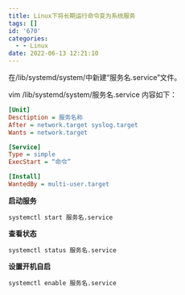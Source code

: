 ```yaml
---
title: Linux下将长期运行命令变为系统服务
tags: []
id: '670'
categories:
  - - Linux
date: 2022-06-13 12:21:10
---
```


在/lib/systemd/system/中新建“服务名.service”文件。

vim /lib/systemd/system/服务名.service 内容如下：

```ini
[Unit]
Desctiption = 服务名称
After = network.target syslog.target
Wants = network.target

[Service]
Type = simple
ExecStart = “命令”

[Install]
WantedBy = multi-user.target
```

**启动服务**

```shell
systemctl start 服务名.service
```

**查看状态**

```shell
systemctl status 服务名.service
```

**设置开机自启**

```shell
systemctl enable 服务名.service
```